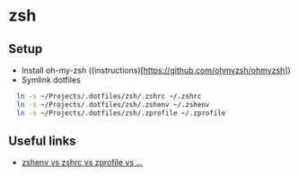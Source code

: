 # zsh

## Setup

- Install oh-my-zsh ((instructions)[https://github.com/ohmyzsh/ohmyzsh])
- Symlink dotfiles
```sh
  ln -s ~/Projects/.dotfiles/zsh/.zshrc ~/.zshrc
  ln -s ~/Projects/.dotfiles/zsh/.zshenv ~/.zshenv
  ln -s ~/Projects/.dotfiles/zsh/.zprofile ~/.zprofile
```

## Useful links

- [zshenv vs zshrc vs zprofile vs ...](https://unix.stackexchange.com/questions/71253/what-should-shouldnt-go-in-zshenv-zshrc-zlogin-zprofile-zlogout)
